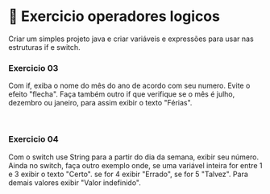 # 📖 **Exercicio operadores logicos**
Criar um simples projeto java e criar variáveis e expressões para usar nas estruturas if e switch.

### **Exercicio 03**
Com if, exiba o nome do mês do ano de acordo com seu numero. Evite o efeito "flecha". Faça também outro if que verifique se o mês é julho, dezembro ou janeiro, para assim exibir o texto "Férias".

&nbsp;

### **Exercicio 04**
Com o switch use String para a partir do dia da semana, exibir seu número. Ainda no switch, faça outro exemplo onde, se uma variável inteira for entre 1 e 3 exibir o texto "Certo". se for 4 exibir "Errado", se for 5 "Talvez". Para demais valores exibir "Valor indefinido".